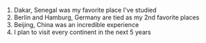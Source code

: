 1. Dakar, Senegal was my favorite place I've studied
2. Berlin and Hamburg, Germany are tied as my 2nd favorite places
3. Beijing, China was an incredible experience
4. I plan to visit every continent in the next 5 years
